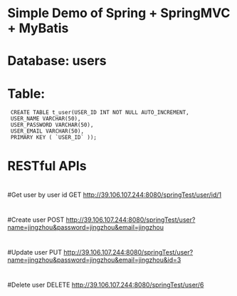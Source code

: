 # Simple Demo of Spring + SpringMVC + MyBatis
# Database: users
# Table: 
     CREATE TABLE t_user(USER_ID INT NOT NULL AUTO_INCREMENT,
     USER_NAME VARCHAR(50),
     USER_PASSWORD VARCHAR(50),
     USER_EMAIL VARCHAR(50),
     PRIMARY KEY ( `USER_ID` ));

# RESTful APIs
#
#Get user by user id
 GET http://39.106.107.244:8080/springTest/user/id/1
#
#Create user
 POST http://39.106.107.244:8080/springTest/user?name=jingzhou&password=jingzhou&email=jingzhou
#
#Update user
 PUT http://39.106.107.244:8080/springTest/user?name=jingzhou&password=jingzhou&email=jingzhou&id=3
#
#Delete user
 DELETE http://39.106.107.244:8080/springTest/user/6
